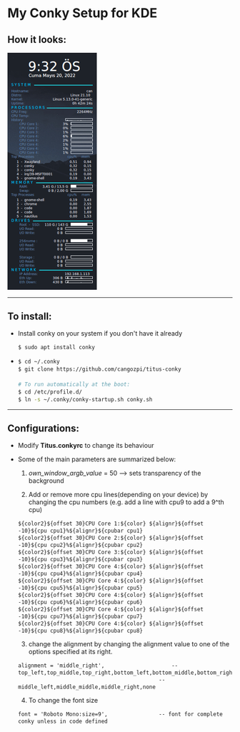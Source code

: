 # My Conky Setup for KDE

## How it looks:
<img src="ss.png" alt="ss" width="200"/>

---

## To install:

* Install conky on your system if you don't have it already
    ```bash
    $ sudo apt install conky
    ```
* 
    ```bash
    $ cd ~/.conky
    $ git clone https://github.com/cangozpi/titus-conky

    # To run automatically at the boot:
    $ cd /etc/profile.d/
    $ ln -s ~/.conky/conky-startup.sh conky.sh
    ```

---

## Configurations:
* Modify __Titus.conkyrc__ to change its behaviour

* Some of the main parameters are summarized below:
    
    1. _own_window_argb_value_ = 50 --> sets transparency of the background

    2. Add or remove more cpu lines(depending on your device) by changing the cpu numbers (e.g. add a line with cpu9 to add a 9^th cpu)
    ```
    ${color2}${offset 30}CPU Core 1:${color} ${alignr}${offset -10}${cpu cpu1}%${alignr}${cpubar cpu1}
    ${color2}${offset 30}CPU Core 2:${color} ${alignr}${offset -10}${cpu cpu2}%${alignr}${cpubar cpu2}
    ${color2}${offset 30}CPU Core 3:${color} ${alignr}${offset -10}${cpu cpu3}%${alignr}${cpubar cpu3}
    ${color2}${offset 30}CPU Core 4:${color} ${alignr}${offset -10}${cpu cpu4}%${alignr}${cpubar cpu4}
    ${color2}${offset 30}CPU Core 4:${color} ${alignr}${offset -10}${cpu cpu5}%${alignr}${cpubar cpu5}
    ${color2}${offset 30}CPU Core 4:${color} ${alignr}${offset -10}${cpu cpu6}%${alignr}${cpubar cpu6}
    ${color2}${offset 30}CPU Core 4:${color} ${alignr}${offset -10}${cpu cpu7}%${alignr}${cpubar cpu7}
    ${color2}${offset 30}CPU Core 4:${color} ${alignr}${offset -10}${cpu cpu8}%${alignr}${cpubar cpu8}
    ```
    
    3. change the alignment by changing the alignment value to one of the options specified at its right.
    ```
    alignment = 'middle_right',						-- top_left,top_middle,top_right,bottom_left,bottom_middle,bottom_right,
												-- middle_left,middle_middle,middle_right,none
    ```

    4. To change the font size
    ```
    font = 'Roboto Mono:size=9',  				-- font for complete conky unless in code defined
    ```